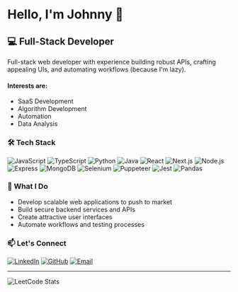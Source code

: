 # Hello, I'm Johnny 👋

## 💻 Full-Stack Developer

Full-stack web developer with experience building robust APIs, crafting appealing UIs, and automating workflows (because I'm lazy).

#### Interests are:
- SaaS Development
- Algorithm Development
- Automation
- Data Analysis


### 🛠️ Tech Stack

![JavaScript](https://img.shields.io/badge/-JavaScript-F7DF1E?style=flat-square&logo=javascript&logoColor=black)
![TypeScript](https://img.shields.io/badge/-TypeScript-3178C6?style=flat-square&logo=typescript&logoColor=white)
![Python](https://img.shields.io/badge/-Python-3776AB?style=flat-square&logo=python&logoColor=white)
![Java](https://img.shields.io/badge/-Java-007396?style=flat-square&logo=java&logoColor=white)
![React](https://img.shields.io/badge/-React-61DAFB?style=flat-square&logo=react&logoColor=black)
![Next.js](https://img.shields.io/badge/-Next.js-000000?style=flat-square&logo=next.js&logoColor=white)
![Node.js](https://img.shields.io/badge/-Node.js-339933?style=flat-square&logo=node.js&logoColor=white)
![Express](https://img.shields.io/badge/-Express-000000?style=flat-square&logo=express&logoColor=white)
![MongoDB](https://img.shields.io/badge/-MongoDB-47A248?style=flat-square&logo=mongodb&logoColor=white)
![Selenium](https://img.shields.io/badge/-Selenium-43B02A?style=flat-square&logo=selenium&logoColor=white)
![Puppeteer](https://img.shields.io/badge/-Puppeteer-40B5A4?style=flat-square&logo=puppeteer&logoColor=white)
![Jest](https://img.shields.io/badge/-Jest-C21325?style=flat-square&logo=jest&logoColor=white)
![Pandas](https://img.shields.io/badge/-Pandas-150458?style=flat-square&logo=pandas&logoColor=white)

### 🚀 What I Do

- Develop scalable web applications to push to market
- Build secure backend services and APIs
- Create attractive user interfaces
- Automate workflows and testing processes

### 📫 Let's Connect

[![LinkedIn](https://img.shields.io/badge/-LinkedIn-0A66C2?style=flat-square&logo=linkedin&logoColor=white)](https://www.linkedin.com/in/yourprofile)
[![GitHub](https://img.shields.io/badge/-GitHub-181717?style=flat-square&logo=github&logoColor=white)](https://github.com/jay6o)
[![Email](https://img.shields.io/badge/-Email-D14836?style=flat-square&logo=gmail&logoColor=white)](mailto:richforeverrr6@proton.me)

---
![LeetCode Stats](https://leetcard.jacoblin.cool/jay6o?border=0&radius=20&ext=heatmap)

<!--![Your GitHub stats](https://github-readme-stats.vercel.app/api?username=jay6o&show_icons=true&theme=dark)
![Language Stats](https://github-readme-stats.vercel.app/api/top-langs/?username=jay6o&theme=dark&layout=donut)
-->
